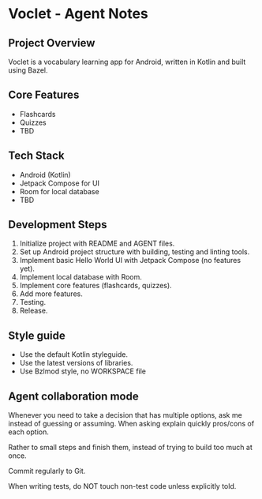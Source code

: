 # Voclet - Agent Notes

## Project Overview
Voclet is a vocabulary learning app for Android, written in Kotlin and built using Bazel.

## Core Features
- Flashcards
- Quizzes
- TBD

## Tech Stack
- Android (Kotlin)
- Jetpack Compose for UI
- Room for local database
- TBD

## Development Steps
1. Initialize project with README and AGENT files.
2. Set up Android project structure with building, testing and linting tools.
3. Implement basic Hello World UI with Jetpack Compose (no features yet).
4. Implement local database with Room.
5. Implement core features (flashcards, quizzes).
6. Add more features.
7. Testing.
8. Release.

## Style guide
- Use the default Kotlin styleguide.
- Use the latest versions of libraries.
- Use Bzlmod style, no WORKSPACE file

## Agent collaboration mode
Whenever you need to take a decision that has multiple options, ask me instead of guessing or assuming. When asking explain quickly pros/cons of each option.

Rather to small steps and finish them, instead of trying to build too much at once.

Commit regularly to Git.

When writing tests, do NOT touch non-test code unless explicitly told.